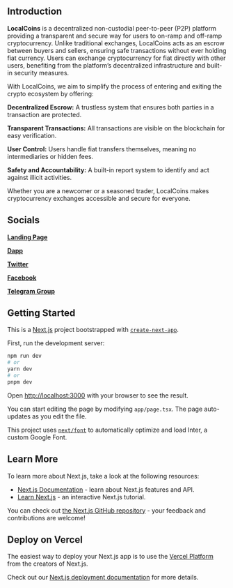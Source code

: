 ## Introduction

**LocalCoins** is a decentralized non-custodial peer-to-peer (P2P) platform providing a transparent and secure way for users to on-ramp and off-ramp cryptocurrency. Unlike traditional exchanges, LocalCoins acts as an escrow between buyers and sellers, ensuring safe transactions without ever holding fiat currency. Users can exchange cryptocurrency for fiat directly with other users, benefiting from the platform’s decentralized infrastructure and built-in security measures.

With LocalCoins, we aim to simplify the process of entering and exiting the crypto ecosystem by offering:

**Decentralized Escrow:** A trustless system that ensures both parties in a transaction are protected.

**Transparent Transactions:** All transactions are visible on the blockchain for easy verification.

**User Control:** Users handle fiat transfers themselves, meaning no intermediaries or hidden fees.

**Safety and Accountability:** A built-in report system to identify and act against illicit activities.

Whether you are a newcomer or a seasoned trader, LocalCoins makes cryptocurrency exchanges accessible and secure for everyone.

## Socials

[**Landing Page**](https://www.localcoins.io/)

[**Dapp**](https://dapp.localcoins.io/p2p-trading)

[**Twitter**](https://x.com/Localcoinsp2p)

[**Facebook**](https://www.facebook.com/localcoinsp2p)

[**Telegram Group**](https://t.me/localcoinscommunity)




## Getting Started

This is a [Next.js](https://nextjs.org/) project bootstrapped with [`create-next-app`](https://github.com/vercel/next.js/tree/canary/packages/create-next-app).

First, run the development server:

```bash
npm run dev
# or
yarn dev
# or
pnpm dev
```

Open [http://localhost:3000](http://localhost:3000) with your browser to see the result.

You can start editing the page by modifying `app/page.tsx`. The page auto-updates as you edit the file.

This project uses [`next/font`](https://nextjs.org/docs/basic-features/font-optimization) to automatically optimize and load Inter, a custom Google Font.

## Learn More

To learn more about Next.js, take a look at the following resources:

- [Next.js Documentation](https://nextjs.org/docs) - learn about Next.js features and API.
- [Learn Next.js](https://nextjs.org/learn) - an interactive Next.js tutorial.

You can check out [the Next.js GitHub repository](https://github.com/vercel/next.js/) - your feedback and contributions are welcome!

## Deploy on Vercel

The easiest way to deploy your Next.js app is to use the [Vercel Platform](https://vercel.com/new?utm_medium=default-template&filter=next.js&utm_source=create-next-app&utm_campaign=create-next-app-readme) from the creators of Next.js.

Check out our [Next.js deployment documentation](https://nextjs.org/docs/deployment) for more details.
